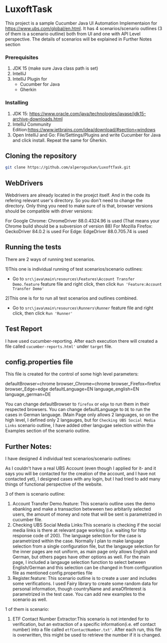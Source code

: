 # LuxoftTask

This project is a sample Cucumber Java UI Automation Implementaion for https://www.ubs.com/global/en.html. It has 4 scenarios/scenario outlines (3 of them is a scenario outline) both from UI and one with API Level perspective. The details of scenarios will be explained in Further Notes section

### Prerequisites

1. JDK 15 (make sure Java class path is set)
2. IntelliJ 
3. IntelliJ Plugin for
    - Cucumber for Java
    - Gherkin

### Installing

1. JDK 15: https://www.oracle.com/java/technologies/javase/jdk15-archive-downloads.html
2. IntelliJ Community Edition:https://www.jetbrains.com/idea/download/#section=windows
3. Open IntelliJ and Go: File/Settings/Plugins and write Cucumber for Java and click install.
   Repeat the same for Gherkin.


## Cloning the repository


```bash
git clone https://github.com/alperoguzkan/LuxoftTask.git
```


## WebDrivers

Webdrivers are already located in the proejct itself. And in the code its refering relevant user's directory. So you don't need to change the directory. 
Only thing you need to make sure of is that, browser versions should be compatible with driver versions:

For Google Chrome: ChromeDriver 88.0.4324.96 is used (That means your Chrome build should be a subversion of version 88)
For Mozilla Firefox: GeckoDriver 84.0.2 is used 
For Edge: EdgeDriver 88.0.705.74  is used 


## Running the tests

There are 2 ways of running test scenarios. 

1)This one is individual running of test scenarios/scenario outlines:
- Go to ```src\java\main\resources\Features\Account Transfer Demo.feature``` 
feature file and right click, then click  ```Run 'Feature:Account Transfer Demo'```

2)This one is for to run all test scenarios and outlines combined.
- Go to ```src\java\main\resources\Runners\Runner``` 
feature file and right click, then click  ```Run 'Runner'```


## Test Report

I have used cucumber-reporting. After each execution there will created a file called ```cucumber-reports.html'``` under  ```target``` file.

## config.properties file

This file is created for the control of some high level parameters:

defaultBrowser=chrome
browser_Chrome=chrome
browser_Firefox=firefox
browser_Edge=edge
defaultLanguage=EN
language_english=EN
language_german=DE

You can change defaultBrowser to ```firefox``` or ```edge``` to run them in their respected browsers.
You can change defaultLanguage to ```DE``` to run the cases in German language. (Main Page only allows 2 languages, so on the high level, I defined only 2 langauges, but for ```Checking UBS Social Media Links``` scenario outline, I have added other langugae selection within the Examples section of the scenario outline.



## Further Notes:

I have designed 4 individual test scenarios/scenario outlines:

As I couldn't have a real UBS Account (even though I applied for it- and it says you will be contacted for the creation of the account, and I have not contacted yet), I designed
cases with any login, but I had tried to add many things of functional perspective of the website.

3 of them is scenario outline:
1) Account Transfer Demo.feature: This scenario outline uses the demo ebanking and make a transaction betwween two arbitarily selected users, the amount of money and note that will be sent is parametrized in cucumber file.
2) Checking UBS Social Media Links:This scenario is checking if the social media links is there at relevant page working (i.e. waiting for http response code of 200). The language selection for the case is parametrized within the case. Normally I plan to make language selection from a single configuration file, but the langauge selection for the inner pages are not uniform, as main page only allows English and German, but others pages have other options as well. For the main page, I included a langauge selection function to select between English/German and this selection can be changed in from configuration file as mentioned config.properties file
3) Register.feature: This scenario outline is to create a user and includes some verifications. I used Fairy library to create some random data for personal information, though countryName and areaOfInterest is parametrized in the test case. You can add new examples to the scenario as well.


1 of them is scenario:
1) ETF Contact Number Extractor:This scenario is not intended for to verification, but an extraction of a specific information(i.e. etf contact number) into a file called ```etfContactNumber.txt'```. 
After each run, this file is overwritten, this might be used to retrieve the number if it is changed.


